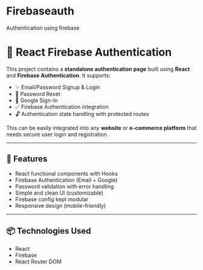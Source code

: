 # Firebaseauth
Authentication using firebase

# 🔐 React Firebase Authentication

This project contains a **standalone authentication page** built using **React** and **Firebase Authentication**. It supports:

- ✨ Email/Password Signup & Login  
- 🔁 Password Reset  
- 🔐 Google Sign-In  
- ✅ Firebase Authentication integration  
- 🔓 Authentication state handling with protected routes  

This can be easily integrated into any **website** or **e-commerce platform** that needs secure user login and registration.

---

## 🚀 Features

- React functional components with Hooks
- Firebase Authentication (Email + Google)
- Password validation with error handling
- Simple and clean UI (customizable)
- Firebase config kept modular
- Responsive design (mobile-friendly)

---

## 📦 Technologies Used

- React
- Firebase
- React Router DOM
